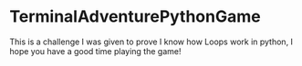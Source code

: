 # TerminalAdventurePythonGame
This is a challenge I was given to prove I know how Loops work in python, I hope you have a good time playing the game!
